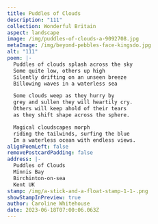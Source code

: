 ```yaml
---
title: Puddles of Clouds
description: "111"
collection: Wonderful Britain
aspect: landscape
image: /img/puddles-of-clouds-a-9092708.jpg
metaImage: /img/beyond-pebbles-face-kingsdo.jpg
alt: "111"
poem: |-
  Puddles of clouds splash across the sky
  Some quite low, others up high
  Silently drifting on an unseen breeze
  Billowing waves in a waterless sea

  Some clouds weep as they hurry by
  grey and sullen they will heartily cry.
  Others will keep ahold of their tears  
  as they shift shape across the sphere.

  Magical cloudscapes morph
  riding the tailwinds, surfing the blue
  In a waterless ocean with endless views.
alignPoemLeft: false
removePostcardPadding: false
address: |-
  Puddles of Clouds
  Minnis Bay
  Birchinton-on-sea
  Kent UK
stamp: /img/a-stick-and-a-float-stamp-1-1-.png
showStampInPreview: true
author: Caroline Whitehouse
date: 2023-06-18T07:00:06.063Z
---
```

